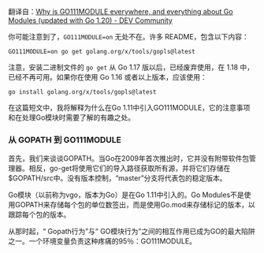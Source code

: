 翻译自：[Why is GO111MODULE everywhere, and everything about Go Modules (updated with Go 1.20) - DEV Community](https://dev.to/maelvls/why-is-go111module-everywhere-and-everything-about-go-modules-24k)



你可能注意到了，`GO111MODULE=on` 无处不在。许多 README，包含以下内容：



```
GO111MODULE=on go get golang.org/x/tools/gopls@latest
```



注意，安装二进制文件的 `go get` 从 Go 1.17 版以后，已经废弃使用，在 1.18 中，已经不再可用。如果你在使用 Go 1.16 或者以上版本，应该使用：



```
go install golang.org/x/tools/gopls@latest
```



在这篇短文中，我将解释为什么在Go 1.11中引入GO111MODULE，它的注意事项和在处理Go模块时需要了解的有趣之处。





### 从 GOPATH 到 GO111MODULE



首先，我们来谈谈GOPATH。当Go在2009年首次推出时，它并没有附带软件包管理器。相反，go-get将使用它们的导入路径获取所有源，并将它们存储在$GOPATH/src中。没有版本控制，“master”分支将代表包的稳定版本。



Go模块（以前称为vgo，版本为Go）是在Go 1.11中引入的。Go Modules不是使用GOPATH来存储每个包的单位数签出，而是使用Go.mod来存储标记的版本，以跟踪每个包的版本。



从那时起，“ Gopath行为”与“ GO模块行为”之间的相互作用已成为GO的最大陷阱之一。一个环境变量负责这种疼痛的95％：GO111MODULE。
